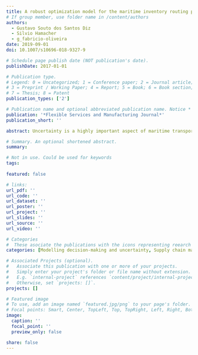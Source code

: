 ```yaml
---
title: A robust optimization model for the maritime inventory routing problem
# If group member, use folder name in /content/authors
authors:
  - Gustavo Souto dos Santos Diz
  - Silvio Hamacher
  - g_fabricio-oliveira
date: 2019-09-01
doi: 10.1007/s10696-018-9327-9

# Schedule page publish date (NOT publication's date).
publishDate: 2017-01-01

# Publication type.
# Legend: 0 = Uncategorized; 1 = Conference paper; 2 = Journal article;
# 3 = Preprint / Working Paper; 4 = Report; 5 = Book; 6 = Book section;
# 7 = Thesis; 8 = Patent
publication_types: ['2']

# Publication name and optional abbreviated publication name. Notice * * on title. # Publication name and optional abbreviated publication name. Quote marks needed for Markdown typesetting
publication: '*Flexible Services and Manufacturing Journal*'
publication_short: ''

abstract: Uncertainty is a highly important aspect of maritime transportation. Unforeseen occurrences related to environmental conditions, poor weather, vessel reliability, or port congestion are frequent and have a non-negligible impact on the total time required for vessels to perform (un)loading operations at ports. We study a special case of maritime transportation named the maritime inventory routing (MIR) problem, in which one must determine the routings of vessels while keeping the inventory levels at ports within the operational limits. In this paper, we propose a robust optimization approach that considers the uncertainty in the total time spent by vessels at the ports. This approach allows the trade-off between the risk of infeasibility (i.e., violating inventory limits at ports) and the increase in operational costs due to the protection against uncertainty events to be assessed. To test the proposed methodology, we used a real-world instance based on the MIR problem faced by a Brazilian petroleum company. In this problem, violating the inventory limits at ports causes considerable financial losses due to consequent interruptions in crude oil production. Our approach supports the decision maker to devise more robust plans in which the risk of violating inventory limits is acceptable. In other words, despite the increase in the operational costs associated with more robust solutions, the approach enables the decision maker to avoid much larger potential costs. For the problem considered, we observed that the probability of infeasibility of the proposed solution may be reduced from 87% to 2%, depending on the level of robustness adopted by the decision maker. However, this increased protection causes an increase of up to 13% in the overall costs.

# Summary. An optional shortened abstract.
summary: 

# Not in use. Could be used for keywords 
tags:
  
featured: false

# links:
url_pdf: ''
url_code: ''
url_dataset: ''
url_poster: ''
url_project: ''
url_slides: ''
url_source: ''
url_video: ''

# Categories
#  These asociate the publications with the icons representing reearch topics and application areas
categories: [Modelling decision-making and uncertainty, Supply chain management]

# Associated Projects (optional).
#   Associate this publication with one or more of your projects.
#   Simply enter your project's folder or file name without extension.
#   E.g. `internal-project` references `content/project/internal-project/index.md`.
#   Otherwise, set `projects: []`.
projects: []

# Featured image
# To use, add an image named `featured.jpg/png` to your page's folder.
# Focal points: Smart, Center, TopLeft, Top, TopRight, Left, Right, BottomLeft, Bottom, BottomRight.
image:
  caption: ''
  focal_point: ''
  preview_only: false

share: false
---
```


